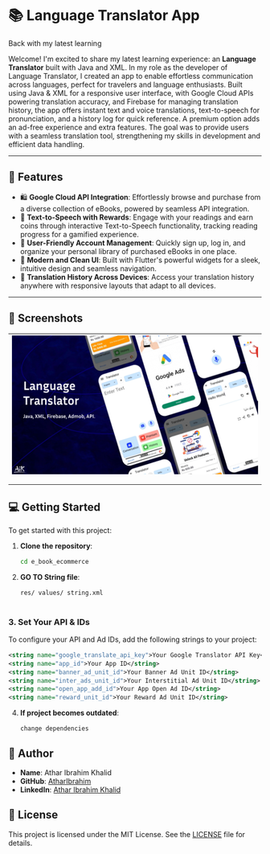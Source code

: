 # 📚 Language Translator App

Back with my latest learning

Welcome! I'm excited to share my latest learning experience: an **Language Translator** built with Java and XML. In my role as the developer of Language Translator, I created an app to enable effortless communication across languages, perfect for travelers and language enthusiasts. Built using Java & XML for a responsive user interface, with Google Cloud APIs powering translation accuracy, and Firebase for managing translation history, the app offers instant text and voice translations, text-to-speech for pronunciation, and a history log for quick reference. A premium option adds an ad-free experience and extra features. The goal was to provide users with a seamless translation tool, strengthening my skills in development and efficient data handling.

---

## 🚀 Features

- 🛍 **Google Cloud API Integration**: Effortlessly browse and purchase from a diverse collection of eBooks, powered by seamless API integration.
- 🎯 **Text-to-Speech with Rewards**: Engage with your readings and earn coins through interactive Text-to-Speech functionality, tracking reading progress for a gamified experience.
- 💼 **User-Friendly Account Management**: Quickly sign up, log in, and organize your personal library of purchased eBooks in one place.
- 🎨 **Modern and Clean UI**: Built with Flutter's powerful widgets for a sleek, intuitive design and seamless navigation.
- 📱 **Translation History Across Devices**: Access your translation history anywhere with responsive layouts that adapt to all devices.



---

## 📸 Screenshots

| ![Splash Screen](ScreenShots/Screenshot%202024-07-11%20040429.png) |
|:---:|


---

## 💻 Getting Started

To get started with this project:

1. **Clone the repository**:
   ```bash
   cd e_book_ecommerce

2. **GO TO String file**:
   ```bash
   res/ values/ string.xml
    
### 3. Set Your API & IDs

To configure your API and Ad IDs, add the following strings to your project:

```xml
<string name="google_translate_api_key">Your Google Translator API Key</string>
<string name="app_id">Your App ID</string>
<string name="banner_ad_unit_id">Your Banner Ad Unit ID</string>
<string name="inter_ads_unit_id">Your Interstitial Ad Unit ID</string>
<string name="open_app_add_id">Your App Open Ad ID</string>
<string name="reward_unit_id">Your Reward Ad Unit ID</string>

```
4. **If project becomes outdated**:
   ```
   change dependencies
   ```
## 👤 Author

- **Name**: Athar Ibrahim Khalid
- **GitHub**: [AtharIbrahim](https://github.com/AtharIbrahim/)
- **LinkedIn**: [Athar Ibrahim Khalid](https://www.linkedin.com/in/athar-ibrahim-khalid-0715172a2/)


## 📝 License

This project is licensed under the MIT License. See the [LICENSE](LICENSE.txt) file for details.
